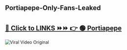 
 ## Portiapepe-Only-Fans-Leaked

# <h2><a href="https://clipsfans.com/Portiapepe&ref=git">🔗 Click to LINKS ⏩⏩ 👉 🟢 Portiapepe </a></h2>

<a href="https://clipsfans.com/Portiapepe&ref=git" rel="nofollow" data-target="animated-image.originalLink"><img src="https://i.ibb.co.com/xMMVF88/686577567.gif" alt="Viral Video Original" style="max-width: 100%; display: inline-block;" data-target="animated-image.originalImage"></a>
